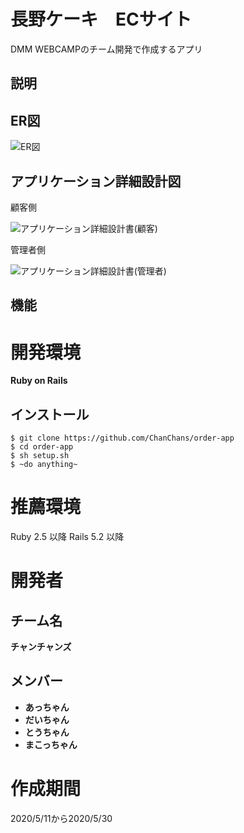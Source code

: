 
# 長野ケーキ　ECサイト
   DMM WEBCAMPのチーム開発で作成するアプリ

  ## 説明


  ## ER図
  ![ER図](https://user-images.githubusercontent.com/61017515/82131446-37b92280-9810-11ea-8ad0-6c579a815056.png)

  ## アプリケーション詳細設計図
  顧客側

  ![アプリケーション詳細設計書(顧客)](https://user-images.githubusercontent.com/61017515/82131492-a72f1200-9810-11ea-9de1-d90062491e1d.png)

  管理者側

  ![アプリケーション詳細設計書(管理者)](https://user-images.githubusercontent.com/61017515/82131510-be6dff80-9810-11ea-9c1c-c7296c30d538.png)

  ## 機能

# 開発環境
  **Ruby on Rails**

  ## インストール

  ```
  $ git clone https://github.com/ChanChans/order-app
  $ cd order-app
  $ sh setup.sh
  $ ~do anything~
  ```
# 推薦環境
  Ruby 2.5 以降 Rails 5.2 以降

# 開発者

  ## チーム名
  **チャンチャンズ**

  ## メンバー
  * **あっちゃん**
  * **だいちゃん**
  * **とうちゃん**
  * **まこっちゃん**  

# 作成期間
  2020/5/11から2020/5/30
